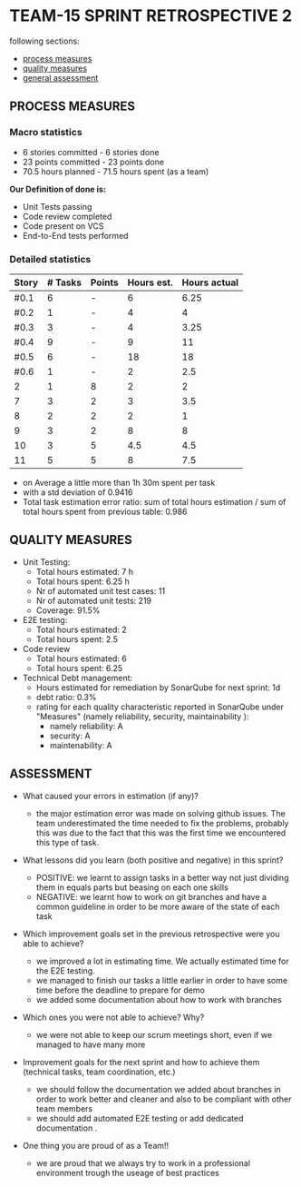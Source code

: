 TEAM-15 SPRINT RETROSPECTIVE 2
=====================================
following sections:
- [process measures](#process-measures)
- [quality measures](#quality-measures)
- [general assessment](#assessment)

## PROCESS MEASURES 

### Macro statistics

-  6 stories committed -  6  stories done 
-  23 points committed - 23 points done 
-  70.5 hours planned - 71.5 hours spent (as a team)

**Our Definition of done is:**  

- Unit Tests passing
- Code review completed
- Code present on VCS
- End-to-End tests performed


### Detailed statistics

| Story  | # Tasks | Points | Hours est. | Hours actual|
|--------|---------|--------|------------|-------------|
| #0.1	 |   6     |   -    |     6	     |    6.25     |
| #0.2	 |   1	   |   -    |	  4	 	 |    4        |
| #0.3	 |   3     |   -    |     4	 	 |    3.25     |
| #0.4	 |   9	   |   -    |     9	 	 |    11       |
| #0.5	 |   6	   |   -    |     18 	 |    18       |
| #0.6	 |   1	   |   -    |     2 	 |    2.5      |
| 2   	 |   1     |   8    |     2      |    2        |  
| 7	 	 |   3	   |   2    |	  3  	 |    3.5      |
| 8	 	 |   2	   |   2    |	  2	 	 |    1        |
| 9		 |   3	   |   2    |	  8      |    8        |
| 10	 |   3	   |   5    |	  4.5	 |    4.5      |
| 11 	 |   5 	   |   5    |	  8 	 |    7.5      |
  
- on Average a little more than 1h 30m spent per task
- with a std deviation of 0.9416 
- Total task estimation error ratio: sum of total hours estimation / sum of total hours spent from previous table: 0.986

  
## QUALITY MEASURES 

- Unit Testing:
  - Total hours estimated: 7 h
  - Total hours spent: 6.25 h
  - Nr of automated unit test cases: 11
  - Nr of automated unit tests: 219
  - Coverage: 91.5%
- E2E testing:
  - Total hours estimated: 2 
  - Total hours spent: 2.5 
- Code review 
  - Total hours estimated: 6
  - Total hours spent: 6.25
- Technical Debt management:
  - Hours estimated for remediation by SonarQube for next sprint: 1d
  - debt ratio: 0.3%
  - rating for each quality characteristic reported in SonarQube under "Measures" (namely reliability, security, maintainability ):
	  - namely reliability: A
	  - security: A
	  - maintenability: A
  

## ASSESSMENT

- What caused your errors in estimation (if any)?
	- the major estimation error was made on solving github issues. The team underestimated the time needed to fix the problems, probably this was due to the fact that this was the first time we encountered this type of task.

- What lessons did you learn (both positive and negative) in this sprint?
	- POSITIVE: we learnt to assign tasks in a better way not just dividing them in equals parts but beasing on each one skills
	- NEGATIVE: we learnt how to work on git branches and have a common guideline in order to be more aware of the state of each task   

- Which improvement goals set in the previous retrospective were you able to achieve? 
	- we improved a lot in estimating time. We actually estimated time for the E2E testing.
	- we managed to finish our tasks a little earlier in order to have some time before the deadline to prepare for demo
    - we added some documentation about how to work with branches
   
- Which ones you were not able to achieve? Why?
	- we were not able to keep our scrum meetings short, even if we managed to have many more
   
- Improvement goals for the next sprint and how to achieve them (technical tasks, team coordination, etc.)
	- we should follow the documentation we added about branches in order to work better and cleaner and also to be compliant with other team members
	- we should add automated E2E testing or add dedicated documentation .

- One thing you are proud of as a Team!!
	- we are proud that we always try to work in a professional environment trough the useage of best practices 


